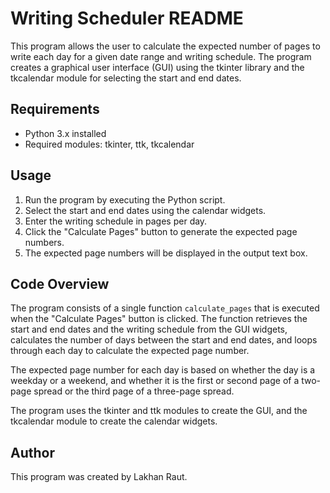 <!DOCTYPE html>
<html>
<head>
</head>
<body>
	<h1>Writing Scheduler README</h1>
	<p>This program allows the user to calculate the expected number of pages to write each day for a given date range and writing schedule. The program creates a graphical user interface (GUI) using the tkinter library and the tkcalendar module for selecting the start and end dates.</p>

<h2>Requirements</h2>
<ul>
	<li>Python 3.x installed</li>
	<li>Required modules: tkinter, ttk, tkcalendar</li>
</ul>

<h2>Usage</h2>
<ol>
	<li>Run the program by executing the Python script.</li>
	<li>Select the start and end dates using the calendar widgets.</li>
	<li>Enter the writing schedule in pages per day.</li>
	<li>Click the "Calculate Pages" button to generate the expected page numbers.</li>
	<li>The expected page numbers will be displayed in the output text box.</li>
</ol>

<h2>Code Overview</h2>
<p>The program consists of a single function <code>calculate_pages</code> that is executed when the "Calculate Pages" button is clicked. The function retrieves the start and end dates and the writing schedule from the GUI widgets, calculates the number of days between the start and end dates, and loops through each day to calculate the expected page number.</p>

<p>The expected page number for each day is based on whether the day is a weekday or a weekend, and whether it is the first or second page of a two-page spread or the third page of a three-page spread.</p>

<p>The program uses the tkinter and ttk modules to create the GUI, and the tkcalendar module to create the calendar widgets.</p>

<h2>Author</h2>
<p>This program was created by Lakhan Raut.</p>
</body>
</html>
